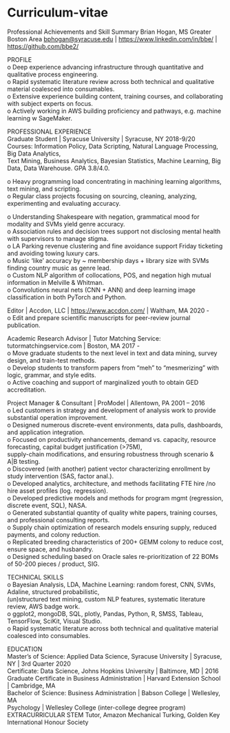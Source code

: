 # Curriculum-vitae
Professional Achievements and Skill Summary
Brian Hogan, MS
Greater Boston Area
bphogan@syracuse.edu | https://www.linkedin.com/in/bbe/ | https://github.com/bbe2/

PROFILE  
o	Deep experience advancing infrastructure through quantitative and qualitative process engineering.  
o	Rapid systematic literature review across both technical and qualitative material coalesced into consumables.  
o	Extensive experience building content, training courses, and collaborating with subject experts on focus.  
o	Actively working in AWS building proficiency and pathways, e.g. machine learning w SageMaker.  

PROFESSIONAL EXPERIENCE  
Graduate Student | Syracuse University | Syracuse, NY 2018-9/20  
Courses: Information Policy, Data Scripting, Natural Language Processing, Big Data Analytics,  
  Text Mining, Business Analytics, Bayesian Statistics, Machine Learning, Big Data, Data Warehouse. GPA 3.8/4.0. 

o	Heavy programming load concentrating in machining learning algorithms, text mining, and scripting.  
o	Regular class projects focusing on sourcing, cleaning, analyzing, experimenting and evaluating accuracy.  

o	Understanding Shakespeare with negation, grammatical mood for modality and SVMs yield genre accuracy.  
o	Association rules and decision trees support not disclosing mental health with supervisors to manage stigma.  
o	LA Parking revenue clustering and fine avoidance support Friday ticketing and avoiding towing luxury cars.  
o	Music ‘like’ accuracy by ~ membership days + library size with SVMs finding country music as genre lead.   
o	Custom NLP algorithm of collocations, POS, and negation high mutual information in Melville & Whitman.  
o	Convolutions neural nets (CNN + ANN) and deep learning image classification in both PyTorch and Python.  

Editor | Accdon, LLC | https://www.accdon.com/ | Waltham, MA 2020 -                                                        
o	Edit and prepare scientific manuscripts for peer-review journal publication.  

Academic Research Advisor | Tutor Matching Service: tutormatchingservice.com | Boston, MA    2017 -  
o	Move graduate students to the next level in text and data mining, survey design, and train-test methods.  
o	Develop students to transform papers from “meh” to “mesmerizing” with logic, grammar, and style edits.  
o	Active coaching and support of marginalized youth to obtain GED accreditation.  

Project Manager & Consultant | ProModel | Allentown, PA    2001 – 2016  
o	Led customers in strategy and development of analysis work to provide substantial operation improvement.  
o	Designed numerous discrete-event environments, data pulls, dashboards, and application integration.  
o	Focused on productivity enhancements, demand vs. capacity, resource forecasting, capital budget justification (>75M),  
  supply-chain modifications, and ensuring robustness through scenario & A|B testing.  
o	Discovered (with another) patient vector characterizing enrollment by study intervention (SAS, factor anal.).  
o	Developed analytics, architecture, and methods facilitating FTE hire /no hire asset profiles (log. regression).  
o	Developed predictive models and methods for program mgmt (regression, discrete event, SQL), NASA.  
o	Generated substantial quantity of quality white papers, training courses, and professional consulting reports.  
o	Supply chain optimization of research models ensuring supply, reduced payments, and colony reduction.  
o	Replicated breeding characteristics of 200+ GEMM colony to reduce cost, ensure space, and husbandry.  
o	Designed scheduling based on Oracle sales re-prioritization of 22 BOMs of 50-200 pieces / product, SIG.  

TECHNICAL SKILLS  
o	Bayesian Analysis, LDA, Machine Learning: random forest, CNN, SVMs, Adaline, structured probabilistic,   
(un)structured text mining, custom NLP features, systematic literature review, AWS badge work.  
o	ggplot2, mongoDB, SQL, plotly, Pandas, Python, R, SMSS, Tableau, TensorFlow, SciKit, Visual Studio.  
o	Rapid systematic literature across both technical and qualitative material coalesced into consumables.  

EDUCATION  
Master’s of Science: Applied Data Science, Syracuse University | Syracuse, NY | 3rd Quarter 2020   
Certificate: Data Science, Johns Hopkins University | Baltimore, MD | 2016  
Graduate Certificate in Business Administration | Harvard Extension School | Cambridge, MA  
Bachelor of Science:  Business Administration | Babson College | Wellesley, MA  
                      Psychology | Wellesley College (inter-college degree program)
EXTRACURRICULAR
 STEM Tutor, Amazon Mechanical Turking, Golden Key International Honour Society
